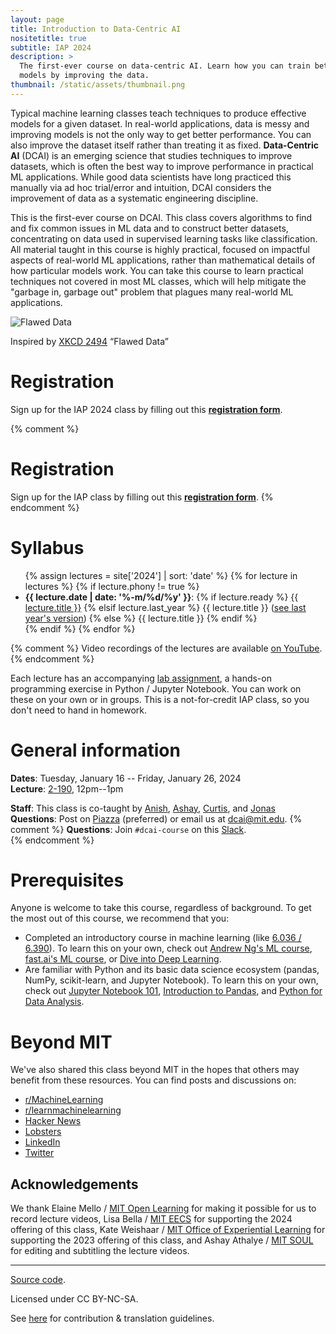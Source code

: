 ```yaml
---
layout: page
title: Introduction to Data-Centric AI
nositetitle: true
subtitle: IAP 2024
description: >
  The first-ever course on data-centric AI. Learn how you can train better ML
  models by improving the data.
thumbnail: /static/assets/thumbnail.png
---
```


Typical machine learning classes teach techniques to produce effective models for a given dataset. In real-world applications, data is messy and improving models is not the only way to get better performance. You can also improve the dataset itself rather than treating it as fixed. **Data-Centric AI** (DCAI) is an emerging science that studies techniques to improve datasets, which is often the best way to improve performance in practical ML applications. While good data scientists have long practiced this manually via ad hoc trial/error and intuition, DCAI considers the improvement of data as a systematic engineering discipline.

This is the first-ever course on DCAI. This class covers algorithms to find and fix common issues in ML data and to construct better datasets, concentrating on data used in supervised learning tasks like classification. All material taught in this course is highly practical, focused on impactful aspects of real-world ML applications, rather than mathematical details of how particular models work.  You can take this course to learn practical techniques not covered in most ML classes, which will help mitigate the "garbage in, garbage out" problem that plagues many real-world ML applications.

![Flawed Data](/static/assets/flawed_data.png)

<p class="small center">Inspired by <a href="https://xkcd.com/2494/">XKCD 2494</a> &ldquo;Flawed Data&rdquo;</p>

# Registration

Sign up for the IAP 2024 class by filling out this [**registration form**](https://forms.gle/TC5XCkaA99LKVRsp6).

{% comment %}
# Registration

Sign up for the IAP class by filling out this [**registration form**](https://forms.gle/iYB9bQeDgwVySpCp8).
{% endcomment %}

# Syllabus

<ul>
{% assign lectures = site['2024'] | sort: 'date' %}
{% for lecture in lectures %}
    {% if lecture.phony != true %}
        <li>
        <strong>{{ lecture.date | date: '%-m/%d/%y' }}</strong>:
        {% if lecture.ready %}
            <a href="{{ lecture.url }}">{{ lecture.title }}</a>
        {% elsif lecture.last_year %}
            {{ lecture.title }} (<a href="{{ lecture.last_year }}">see last year's version</a>)
        {% else %}
            {{ lecture.title }}
        {% endif %}
        </li>
    {% endif %}
{% endfor %}
</ul>

{% comment %}
Video recordings of the lectures are available <a href="https://www.youtube.com/watch?v=ayzOzZGHZy4&list=PLnSYPjg2dHQKdig0vVbN-ZnEU0yNJ1mo5">on YouTube</a>.
{% endcomment %}

Each lecture has an accompanying [lab assignment](https://github.com/dcai-course/dcai-lab), a hands-on programming exercise in Python / Jupyter Notebook. You can work on these on your own or in groups. This is a not-for-credit IAP class, so you don't need to hand in homework.

# General information

**Dates**: Tuesday, January 16 -- Friday, January 26, 2024<br>
**Lecture**: [2-190](https://whereis.mit.edu/?go=6), 12pm--1pm<br>

**Staff**: This class is co-taught by [Anish](https://www.anish.io/), [Ashay](https://www.csail.mit.edu/person/ashay-athalye), [Curtis](https://www.curtisnorthcutt.com/), and [Jonas](https://people.csail.mit.edu/jonasmueller/)<br>
**Questions**: Post on [Piazza](https://piazza.com/mit/spring2024/6dcai) (preferred) or email us at [dcai@mit.edu](mailto:dcai@mit.edu).
{% comment %}
**Questions**: Join `#dcai-course` on this [Slack](https://cleanlab.ai/slack/).<br>
{% endcomment %}

# Prerequisites

Anyone is welcome to take this course, regardless of background. To
get the most out of this course, we recommend that you:

- Completed an introductory course in machine learning (like [6.036 / 6.390](https://introml.mit.edu/)). To learn this on your own, check out [Andrew Ng's ML course](https://www.coursera.org/learn/machine-learning), [fast.ai's ML course](https://course.fast.ai/), or [Dive into Deep Learning](https://d2l.ai/).
- Are familiar with Python and its basic data science ecosystem (pandas, NumPy, scikit-learn, and Jupyter Notebook). To learn this on your own, check out [Jupyter Notebook 101](https://github.com/fastai/fastbook/blob/master/app_jupyter.ipynb), [Introduction to Pandas](https://walkwithfastai.com/Pandas), and [Python for Data Analysis](https://www.coursera.org/projects/python-for-data-analysis-numpy).

# Beyond MIT

We've also shared this class beyond MIT in the hopes that others may
benefit from these resources. You can find posts and discussions on:

- [r/MachineLearning](https://www.reddit.com/r/MachineLearning/comments/1194wm0/p_mit_introduction_to_datacentric_ai/)
- [r/learnmachinelearning](https://www.reddit.com/r/learnmachinelearning/comments/1194vsn/mit_introduction_to_datacentric_ai/)
- [Hacker News](https://news.ycombinator.com/item?id=34906593)
- [Lobsters](https://lobste.rs/s/qtaba8/mit_introduction_data_centric_ai)
- [LinkedIn](https://www.linkedin.com/pulse/teaching-first-data-centric-ai-course-mit-curtis-northcutt/)
- [Twitter](https://twitter.com/anishathalye/status/1628437244464992256)

## Acknowledgements

We thank Elaine Mello / [MIT Open Learning](https://openlearning.mit.edu/) for making it possible for us to record lecture videos, Lisa Bella / [MIT EECS](https://www.eecs.mit.edu/) for supporting the 2024 offering of this class, Kate Weishaar / [MIT Office of Experiential Learning](https://elo.mit.edu/) for supporting the 2023 offering of this class, and Ashay Athalye / [MIT SOUL](https://mitsoul.org/) for editing and subtitling the lecture videos.

---

<div class="small center">
<p><a href="https://github.com/dcai-course/dcai-course">Source code</a>.</p>
<p>Licensed under CC BY-NC-SA.</p>
<p>See <a href="/license/">here</a> for contribution &amp; translation guidelines.</p>
</div>
